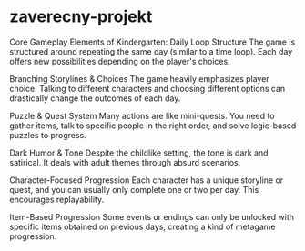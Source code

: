 # zaverecny-projekt
Core Gameplay Elements of Kindergarten:
Daily Loop Structure
The game is structured around repeating the same day (similar to a time loop). Each day offers new possibilities depending on the player's choices.

Branching Storylines & Choices
The game heavily emphasizes player choice. Talking to different characters and choosing different options can drastically change the outcomes of each day.

Puzzle & Quest System
Many actions are like mini-quests. You need to gather items, talk to specific people in the right order, and solve logic-based puzzles to progress.

Dark Humor & Tone
Despite the childlike setting, the tone is dark and satirical. It deals with adult themes through absurd scenarios.

Character-Focused Progression
Each character has a unique storyline or quest, and you can usually only complete one or two per day. This encourages replayability.

Item-Based Progression
Some events or endings can only be unlocked with specific items obtained on previous days, creating a kind of metagame progression.
